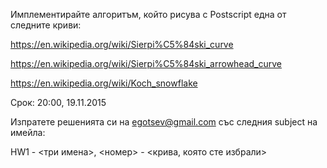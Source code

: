 Имплементирайте алгоритъм, който рисува с Postscript една от следните криви:

https://en.wikipedia.org/wiki/Sierpi%C5%84ski_curve

https://en.wikipedia.org/wiki/Sierpi%C5%84ski_arrowhead_curve

https://en.wikipedia.org/wiki/Koch_snowflake



Срок: 20:00, 19.11.2015

Изпратете решенията си на egotsev@gmail.com със следния subject на имейла:

HW1 - <три имена>, <номер> - <крива, която сте избрали>
